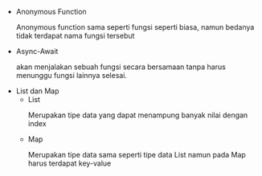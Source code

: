 <ul>
    <li> Anonymous Function </br>
    <p>Anonymous function sama seperti fungsi seperti biasa, namun bedanya tidak terdapat nama fungsi tersebut</p>
    <li>Async-Await </br>
    <p>akan menjalakan sebuah fungsi secara bersamaan tanpa harus menunggu fungsi lainnya selesai.</p>
    <li>List dan Map </br>
    <ul>
        <li> List </br>
        <p>Merupakan tipe data yang dapat menampung banyak nilai dengan index</p>
        <li> Map </br>
        <p>Merupakan tipe data sama seperti tipe data List namun pada Map harus terdapat key-value</p>
    </ul>
</ul>